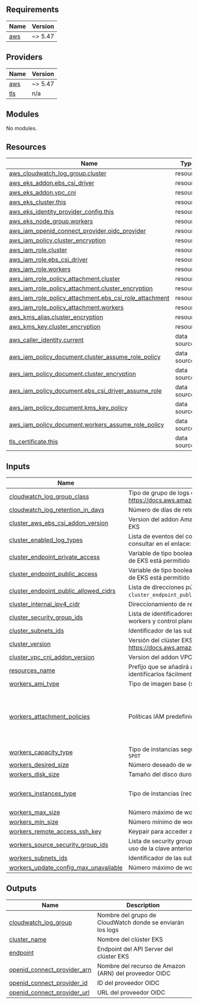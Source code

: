 <!-- BEGIN_TF_DOCS -->
## Requirements

| Name | Version |
|------|---------|
| <a name="requirement_aws"></a> [aws](#requirement\_aws) | ~> 5.47 |

## Providers

| Name | Version |
|------|---------|
| <a name="provider_aws"></a> [aws](#provider\_aws) | ~> 5.47 |
| <a name="provider_tls"></a> [tls](#provider\_tls) | n/a |

## Modules

No modules.

## Resources

| Name | Type |
|------|------|
| [aws_cloudwatch_log_group.cluster](https://registry.terraform.io/providers/hashicorp/aws/latest/docs/resources/cloudwatch_log_group) | resource |
| [aws_eks_addon.ebs_csi_driver](https://registry.terraform.io/providers/hashicorp/aws/latest/docs/resources/eks_addon) | resource |
| [aws_eks_addon.vpc_cni](https://registry.terraform.io/providers/hashicorp/aws/latest/docs/resources/eks_addon) | resource |
| [aws_eks_cluster.this](https://registry.terraform.io/providers/hashicorp/aws/latest/docs/resources/eks_cluster) | resource |
| [aws_eks_identity_provider_config.this](https://registry.terraform.io/providers/hashicorp/aws/latest/docs/resources/eks_identity_provider_config) | resource |
| [aws_eks_node_group.workers](https://registry.terraform.io/providers/hashicorp/aws/latest/docs/resources/eks_node_group) | resource |
| [aws_iam_openid_connect_provider.oidc_provider](https://registry.terraform.io/providers/hashicorp/aws/latest/docs/resources/iam_openid_connect_provider) | resource |
| [aws_iam_policy.cluster_encryption](https://registry.terraform.io/providers/hashicorp/aws/latest/docs/resources/iam_policy) | resource |
| [aws_iam_role.cluster](https://registry.terraform.io/providers/hashicorp/aws/latest/docs/resources/iam_role) | resource |
| [aws_iam_role.ebs_csi_driver](https://registry.terraform.io/providers/hashicorp/aws/latest/docs/resources/iam_role) | resource |
| [aws_iam_role.workers](https://registry.terraform.io/providers/hashicorp/aws/latest/docs/resources/iam_role) | resource |
| [aws_iam_role_policy_attachment.cluster](https://registry.terraform.io/providers/hashicorp/aws/latest/docs/resources/iam_role_policy_attachment) | resource |
| [aws_iam_role_policy_attachment.cluster_encryption](https://registry.terraform.io/providers/hashicorp/aws/latest/docs/resources/iam_role_policy_attachment) | resource |
| [aws_iam_role_policy_attachment.ebs_csi_role_attachment](https://registry.terraform.io/providers/hashicorp/aws/latest/docs/resources/iam_role_policy_attachment) | resource |
| [aws_iam_role_policy_attachment.workers](https://registry.terraform.io/providers/hashicorp/aws/latest/docs/resources/iam_role_policy_attachment) | resource |
| [aws_kms_alias.cluster_encryption](https://registry.terraform.io/providers/hashicorp/aws/latest/docs/resources/kms_alias) | resource |
| [aws_kms_key.cluster_encryption](https://registry.terraform.io/providers/hashicorp/aws/latest/docs/resources/kms_key) | resource |
| [aws_caller_identity.current](https://registry.terraform.io/providers/hashicorp/aws/latest/docs/data-sources/caller_identity) | data source |
| [aws_iam_policy_document.cluster_assume_role_policy](https://registry.terraform.io/providers/hashicorp/aws/latest/docs/data-sources/iam_policy_document) | data source |
| [aws_iam_policy_document.cluster_encryption](https://registry.terraform.io/providers/hashicorp/aws/latest/docs/data-sources/iam_policy_document) | data source |
| [aws_iam_policy_document.ebs_csi_driver_assume_role](https://registry.terraform.io/providers/hashicorp/aws/latest/docs/data-sources/iam_policy_document) | data source |
| [aws_iam_policy_document.kms_key_policy](https://registry.terraform.io/providers/hashicorp/aws/latest/docs/data-sources/iam_policy_document) | data source |
| [aws_iam_policy_document.workers_assume_role_policy](https://registry.terraform.io/providers/hashicorp/aws/latest/docs/data-sources/iam_policy_document) | data source |
| [tls_certificate.this](https://registry.terraform.io/providers/hashicorp/tls/latest/docs/data-sources/certificate) | data source |

## Inputs

| Name | Description | Type | Default | Required |
|------|-------------|------|---------|:--------:|
| <a name="input_cloudwatch_log_group_class"></a> [cloudwatch\_log\_group\_class](#input\_cloudwatch\_log\_group\_class) | Tipo de grupo de logs de CloudWatch. Los valores admitidos son `STANDARD` or `INFREQUENT_ACCESS`. https://docs.aws.amazon.com/AmazonCloudWatch/latest/logs/CloudWatch_Logs_Log_Classes.html | `string` | `null` | no |
| <a name="input_cloudwatch_log_retention_in_days"></a> [cloudwatch\_log\_retention\_in\_days](#input\_cloudwatch\_log\_retention\_in\_days) | Número de días de retención en CloudWatch de los logs generados por EKS | `number` | `30` | no |
| <a name="input_cluster_aws_ebs_csi_addon_version"></a> [cluster\_aws\_ebs\_csi\_addon\_version](#input\_cluster\_aws\_ebs\_csi\_addon\_version) | Version del addon Amazon EBS CSI driver para EKS para gestionar el uso de volúmenes EBS en EKS | `string` | n/a | yes |
| <a name="input_cluster_enabled_log_types"></a> [cluster\_enabled\_log\_types](#input\_cluster\_enabled\_log\_types) | Lista de eventos del control plane a registrar en CloudWatch. Las opciones disponibles se pueden consultar en el enlace: https://docs.aws.amazon.com/eks/latest/userguide/control-plane-logs.html | `list(string)` | n/a | yes |
| <a name="input_cluster_endpoint_private_access"></a> [cluster\_endpoint\_private\_access](#input\_cluster\_endpoint\_private\_access) | Variable de tipo boolean para definir si el acceso a través de direccionamiento privado al API Server de EKS está permitido | `bool` | n/a | yes |
| <a name="input_cluster_endpoint_public_access"></a> [cluster\_endpoint\_public\_access](#input\_cluster\_endpoint\_public\_access) | Variable de tipo boolean para definir si el acceso a través de direccionamiento públic al API Server de EKS está permitido | `bool` | n/a | yes |
| <a name="input_cluster_endpoint_public_allowed_cidrs"></a> [cluster\_endpoint\_public\_allowed\_cidrs](#input\_cluster\_endpoint\_public\_allowed\_cidrs) | Lista de direcciones públicas permitidas a acceder al API Server de EKS si la variable `cluster_endpoint_public_access` es `true` | `list(string)` | `null` | no |
| <a name="input_cluster_internal_ipv4_cidr"></a> [cluster\_internal\_ipv4\_cidr](#input\_cluster\_internal\_ipv4\_cidr) | Direccionamiento de red interno del clúster de Kubernetes | `string` | `null` | no |
| <a name="input_cluster_security_group_ids"></a> [cluster\_security\_group\_ids](#input\_cluster\_security\_group\_ids) | Lista de identificadores de security group para las ENI que EKS crea para la comunicación entre workers y control plane | `list(string)` | `[]` | no |
| <a name="input_cluster_subnets_ids"></a> [cluster\_subnets\_ids](#input\_cluster\_subnets\_ids) | Identificador de las subredes del VPC donde desplegará el clúster EKS | `list(string)` | n/a | yes |
| <a name="input_cluster_version"></a> [cluster\_version](#input\_cluster\_version) | Versión del clúster EKS. Más información en el enlace https://docs.aws.amazon.com/eks/latest/userguide/kubernetes-versions.html | `string` | n/a | yes |
| <a name="input_cluster_vpc_cni_addon_version"></a> [cluster\_vpc\_cni\_addon\_version](#input\_cluster\_vpc\_cni\_addon\_version) | Version del addon VPC CNI para EKS | `string` | n/a | yes |
| <a name="input_resources_name"></a> [resources\_name](#input\_resources\_name) | Prefijo que se añadirá al nombre de todos los recursos que se creen en este módulo para identificarlos fácilmente | `string` | n/a | yes |
| <a name="input_workers_ami_type"></a> [workers\_ami\_type](#input\_workers\_ami\_type) | Tipo de imagen base (sistema operativo) para crear los worker nodes | `string` | n/a | yes |
| <a name="input_workers_attachment_policies"></a> [workers\_attachment\_policies](#input\_workers\_attachment\_policies) | Políticas IAM predefinidas en AWS que se asignarán al rol IAM que se vincule con los worker nodes | `list(string)` | <pre>[<br>  "AmazonEKSWorkerNodePolicy",<br>  "AmazonEKS_CNI_Policy",<br>  "AmazonEC2ContainerRegistryReadOnly",<br>  "AmazonSSMManagedInstanceCore"<br>]</pre> | no |
| <a name="input_workers_capacity_type"></a> [workers\_capacity\_type](#input\_workers\_capacity\_type) | Tipo de instancias según la disponibilidades que necesitemos. Valores admitidos son `ON_DEMAND` o `SPOT` | `string` | `"ON_DEMAND"` | no |
| <a name="input_workers_desired_size"></a> [workers\_desired\_size](#input\_workers\_desired\_size) | Número deseado de workers nodes en ejecución | `number` | `1` | no |
| <a name="input_workers_disk_size"></a> [workers\_disk\_size](#input\_workers\_disk\_size) | Tamaño del disco duro (EBS) de los worker nodes | `number` | `10` | no |
| <a name="input_workers_instances_type"></a> [workers\_instances\_type](#input\_workers\_instances\_type) | Tipo de instancias (recursos de computación y memoria) para los workers nodes | `list(string)` | <pre>[<br>  "t3.micro"<br>]</pre> | no |
| <a name="input_workers_max_size"></a> [workers\_max\_size](#input\_workers\_max\_size) | Número máximo de workers nodes en ejecución | `number` | `3` | no |
| <a name="input_workers_min_size"></a> [workers\_min\_size](#input\_workers\_min\_size) | Número mínimo de workers nodes en ejecución | `number` | `0` | no |
| <a name="input_workers_remote_access_ssh_key"></a> [workers\_remote\_access\_ssh\_key](#input\_workers\_remote\_access\_ssh\_key) | Keypair para acceder a través de SSH a los worker nodes | `string` | `null` | no |
| <a name="input_workers_source_security_group_ids"></a> [workers\_source\_security\_group\_ids](#input\_workers\_source\_security\_group\_ids) | Lista de security groups a los que se les permitirá el acceso por SSH a los workers nodes haciendo uso de la clave anterior | `list(string)` | `[]` | no |
| <a name="input_workers_subnets_ids"></a> [workers\_subnets\_ids](#input\_workers\_subnets\_ids) | Identificador de las subredes del VPC donde desplegarán los worker nodes de EKS | `list(string)` | n/a | yes |
| <a name="input_workers_update_config_max_unavailable"></a> [workers\_update\_config\_max\_unavailable](#input\_workers\_update\_config\_max\_unavailable) | Número máximo de workers nodes no disponibles durante el proceso de actualización de estos | `number` | `1` | no |

## Outputs

| Name | Description |
|------|-------------|
| <a name="output_cloudwatch_log_group"></a> [cloudwatch\_log\_group](#output\_cloudwatch\_log\_group) | Nombre del grupo de CloudWatch donde se enviarán los logs |
| <a name="output_cluster_name"></a> [cluster\_name](#output\_cluster\_name) | Nombre del clúster EKS |
| <a name="output_endpoint"></a> [endpoint](#output\_endpoint) | Endpoint del API Server del clúster EKS |
| <a name="output_openid_connect_provider_arn"></a> [openid\_connect\_provider\_arn](#output\_openid\_connect\_provider\_arn) | Nombre del recurso de Amazon (ARN) del proveedor OIDC |
| <a name="output_openid_connect_provider_id"></a> [openid\_connect\_provider\_id](#output\_openid\_connect\_provider\_id) | ID del proveedor OIDC |
| <a name="output_openid_connect_provider_url"></a> [openid\_connect\_provider\_url](#output\_openid\_connect\_provider\_url) | URL del proveedor OIDC |
<!-- END_TF_DOCS -->